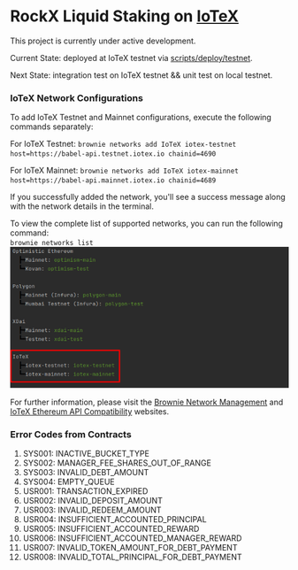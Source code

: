 # RockX Liquid Staking on [IoTeX](https://stake.IOTX.io/)
This project is currently under active development.

Current State: deployed at IoTeX testnet via [scripts/deploy/testnet](https://github.com/RockX-SG/uniiotx/blob/main/scripts/deploy/testnet.py).

Next State:  integration test on IoTeX testnet && unit test on local testnet.

### IoTeX Network Configurations
To add IoTeX Testnet and Mainnet configurations, execute the following commands separately:

For IoTeX Testnet: `brownie networks add IoTeX iotex-testnet host=https://babel-api.testnet.iotex.io chainid=4690` 

For IoTeX Mainnet: `brownie networks add IoTeX iotex-mainnet host=https://babel-api.mainnet.iotex.io chainid=4689`

If you successfully added the network, you'll see a success message along with the network details in the terminal.

To view the complete list of supported networks, you can run the following command:<br>
`brownie networks list`<br>
![network_config](/docs/network_config.png) <br>

For further information, please visit the [Brownie Network Management](https://eth-brownie.readthedocs.io/en/stable/network-management.html#) 
and [IoTeX Ethereum API Compatibility](https://docs.iotex.io/reference/babel-web3-api) websites.


### Error Codes from Contracts
1. SYS001: INACTIVE_BUCKET_TYPE
1. SYS002: MANAGER_FEE_SHARES_OUT_OF_RANGE
1. SYS003: INVALID_DEBT_AMOUNT
1. SYS004: EMPTY_QUEUE
1. USR001: TRANSACTION_EXPIRED
1. USR002: INVALID_DEPOSIT_AMOUNT
1. USR003: INVALID_REDEEM_AMOUNT
1. USR004: INSUFFICIENT_ACCOUNTED_PRINCIPAL
1. USR005: INSUFFICIENT_ACCOUNTED_REWARD
1. USR006: INSUFFICIENT_ACCOUNTED_MANAGER_REWARD 
1. USR007: INVALID_TOKEN_AMOUNT_FOR_DEBT_PAYMENT
1. USR008: INVALID_TOTAL_PRINCIPAL_FOR_DEBT_PAYMENT

